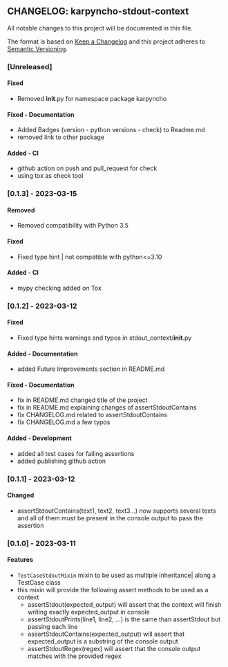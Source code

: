 ## CHANGELOG: karpyncho-stdout-context

All notable changes to this project will be documented in this file.

The format is based on [Keep a Changelog](http://keepachangelog.com/en/1.0.0/)
and this project adheres to [Semantic Versioning](http://semver.org/spec/v2.0.0.html).

### [Unreleased]

#### Fixed

 * Removed __init__.py for namespace package karpyncho 

#### Fixed - Documentation

 * Added Badges (version - python versions - check) to Readme.md
 * removed link to other package

#### Added - CI

 * github action on push and pull_request for check
 * using tox as check tool

### [0.1.3] - 2023-03-15

#### Removed

 * Removed compatibility with Python 3.5

#### Fixed

 * Fixed type hint | not compatible with python<=3.10

#### Added - CI

 * mypy checking added on Tox

### [0.1.2] - 2023-03-12

#### Fixed

 * Fixed type hints warnings and typos in stdout_context/__init__.py

#### Added - Documentation

 * added Future Improvements section in README.md

#### Fixed - Documentation

 * fix in README.md changed title of the project
 * fix in README.md explaining changes of assertStdoutContains
 * fix CHANGELOG.md related to assertStdoutContains
 * fix CHANGELOG.md a few typos

#### Added - Development

 * added all test cases for failing assertions 
 * added publishing github action 

### [0.1.1] - 2023-03-12

#### Changed

 * assertStdoutContains(text1, text2, text3...) now supports several texts and all of them must be present in the console output to pass the assertion

### [0.1.0] - 2023-03-11

#### Features

 * `TestCaseStdoutMixin` mixin to be used as multiple inheritance| along a TestCase class
 * this mixin will provide the following assert methods to be used as a context
    + assertStdout(expected_output) will assert that the context will finish writing exactly expected_output in console
    + assertStdoutPrints(line1, line2, ...) is the same than assertStdout but passing each line
    + assertStdoutContains(expected_output) will assert that expected_output is a substring of the console output
    + assertStdoutRegex(regex) will assert that the console output matches with the provided regex
